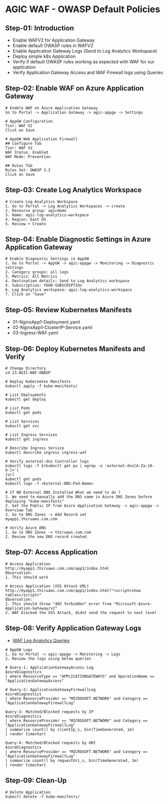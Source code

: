 # AGIC WAF - OWASP Default Policies

## Step-01: Introduction
- Enable WAFV2 for Application Gateway
- Enable default OWASP rules in WAFV2
- Enable Application Gateway Logs (Send to Log Analytics Workspace)
- Deploy simple k8s Application 
- Verify if default OWASP rules working as expected with WAF for our application
- Verify Application Gateway Access and WAF Firewall logs using Queries

## Step-02: Enable WAF on Azure Application Gateway
```t
# Enable WAF on Azure Application Gateway
Go to Portal -> Application Gateway -> agic-appgw -> Settings

# AppGW Configuration
Tier: WAF V2
Click on Save

# AppGW Web Application Firewall
## Configure Tab
Tier: WAF V2
WAF Status: Enabled
WAF Mode: Prevention

## Rules Tab
Rules Set: OWASP 3.2
Click on Save
```

## Step-03: Create Log Analytics Workspace
```t
# Create Log Analytics Workspace
1. Go to Portal -> Log Analytics Workspaces -> create
2. Resource group: agicdemo
3. Name: agic-log-analytics-workspace
4. Region: East US
5. Review + Create
```

## Step-04: Enable Diagnostic Settings in Azure Application Gateway
```t
# Enable Diagnostic Settings in AppGW
1. Go to Portal -> AppGW -> agic-appgw -> Monitoring -> Diagnostic settings
2. Category groups: all logs
3. Metrics: All Metrics
4. Destination details: Send to Log Analytics workspace
5. Subscription: YOUR-SUBSCRIPTIOn
6. Log Analytics workspace: agic-log-analytics-workspace
7. Click on "Save"
```

## Step-05: Review Kubernetes Manifests
- 01-NginxApp1-Deployment.yaml
- 02-NginxApp1-ClusterIP-Service.yaml
- 03-Ingress-WAF.yaml

## Step-06: Deploy Kubernetes Manifests and Verify
```t
# Change Directory
cd 23-AGIC-WAF-OWASP

# Deploy Kubernetes Manifests
kubectl apply -f kube-manifests/

# List Deployments
kubectl get deploy

# List Pods
kubectl get pods

# List Services
kubectl get svc

# List Ingress Services
kubectl get ingress

# Describe Ingress Service
kubectl describe ingress ingress-waf

# Verify external-dns Controller logs
kubectl logs -f $(kubectl get po | egrep -o 'external-dns[A-Za-z0-9-]+')
[or]
kubectl get pods
kubectl logs -f <External-DNS-Pod-Name>

# If NO External DNS Installed What we need to do ?
1. We need to manually add the DNS name in Azure DNS Zones before deploying "kube-manifests"
2. Get the Public IP from Azure Application Gateway -> agic-appgw -> Overview Tab
3. Go to DNS Zones -> Add Record set 
myapp1.thiruaws.com.com

# Verify Azure DNS
1. Go to DNS Zones -> thiruaws.com.com
2. Review the new DNS record created
```

## Step-07: Access Application 
```t
# Access Application
http://myapp1.thiruaws.com.com/app1/index.html
Observation:
1. This should work

# Access Application (XSS Attack URL)
http://myapp1.thiruaws.com.com/app1/index.html?"<script>show tables</script>"
Observation:
1. This should throw "403 forbidden" error from "Microsoft-Azure-Application-Gateway/v2"
2. WAF blocked the XSS Attack, didnt send the request to next level
```

## Step-08: Verify Application Gateway Logs
- [WAF Log Analytics Queries](https://learn.microsoft.com/en-us/azure/application-gateway/log-analytics)
```t
# AppGW Logs
1. Go to Portal -> agic-appgw -> Monitoring -> Logs
2. Review the logs using below queries

# Query-1: ApplicationGatewayAccess Log
AzureDiagnostics
| where ResourceType == "APPLICATIONGATEWAYS" and OperationName == "ApplicationGatewayAccess"

# Query-2: ApplicationGatewayFirewallLog
AzureDiagnostics 
| where ResourceProvider == "MICROSOFT.NETWORK" and Category == "ApplicationGatewayFirewallLog"

Query-3: Matched/Blocked requests by IP
AzureDiagnostics
| where ResourceProvider == "MICROSOFT.NETWORK" and Category == "ApplicationGatewayFirewallLog"
| summarize count() by clientIp_s, bin(TimeGenerated, 1m)
| render timechart

Query-4: Matched/Blocked requests by URI
AzureDiagnostics
| where ResourceProvider == "MICROSOFT.NETWORK" and Category == "ApplicationGatewayFirewallLog"
| summarize count() by requestUri_s, bin(TimeGenerated, 1m)
| render timechart
```

## Step-09: Clean-Up
```t
# Delete Application
kubectl delete -f kube-manifests/
```